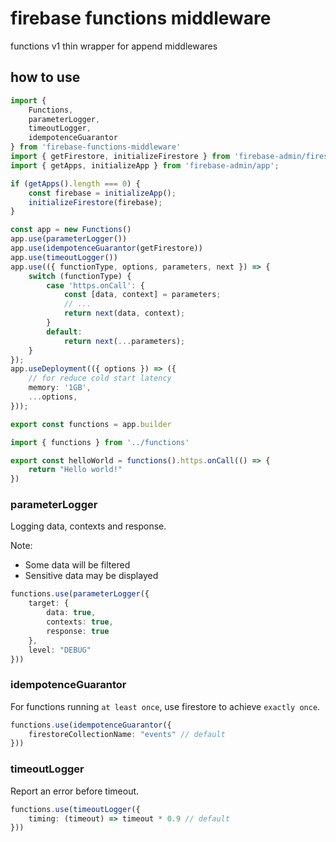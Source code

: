# firebase functions middleware

functions v1 thin wrapper for append middlewares

## how to use

```ts
import {
    Functions,
    parameterLogger,
    timeoutLogger,
    idempotenceGuarantor
} from 'firebase-functions-middleware'
import { getFirestore, initializeFirestore } from 'firebase-admin/firestore';
import { getApps, initializeApp } from 'firebase-admin/app';

if (getApps().length === 0) {
    const firebase = initializeApp();
    initializeFirestore(firebase);
}

const app = new Functions()
app.use(parameterLogger())
app.use(idempotenceGuarantor(getFirestore))
app.use(timeoutLogger())
app.use(({ functionType, options, parameters, next }) => {
    switch (functionType) {
        case 'https.onCall': {
            const [data, context] = parameters;
            // ...
            return next(data, context);
        }
        default:
            return next(...parameters);
    }
});
app.useDeployment(({ options }) => ({
    // for reduce cold start latency
    memory: '1GB',
    ...options,
}));

export const functions = app.builder
```

```ts
import { functions } from '../functions'

export const helloWorld = functions().https.onCall(() => {
    return "Hello world!"
})
```

### parameterLogger

Logging data, contexts and response.

Note:

- Some data will be filtered
- Sensitive data may be displayed

```ts
functions.use(parameterLogger({
    target: {
        data: true,
        contexts: true,
        response: true
    },
    level: "DEBUG"
}))
```

### idempotenceGuarantor

For functions running `at least once`, use firestore to achieve `exactly once`.

```ts
functions.use(idempotenceGuarantor({
    firestoreCollectionName: "events" // default
}))
```

### timeoutLogger

Report an error before timeout.

```ts
functions.use(timeoutLogger({
    timing: (timeout) => timeout * 0.9 // default
}))
```
